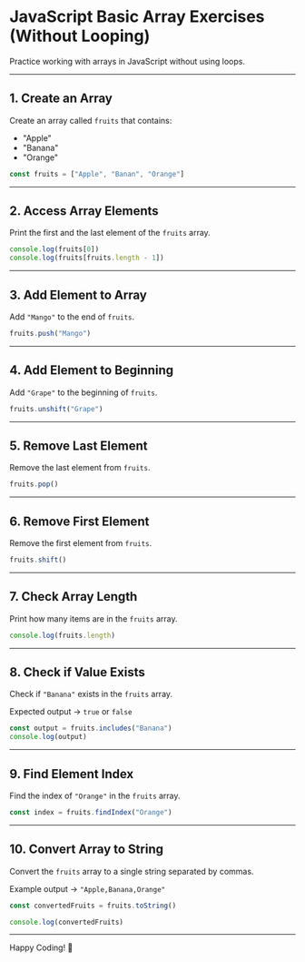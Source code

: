 
# JavaScript Basic Array Exercises (Without Looping)

Practice working with arrays in JavaScript without using loops.

---

## 1. Create an Array

Create an array called `fruits` that contains:

- "Apple"
- "Banana"
- "Orange"

```javascript
const fruits = ["Apple", "Banan", "Orange"]
```

---

## 2. Access Array Elements

Print the first and the last element of the `fruits` array.

```javascript
console.log(fruits[0])
console.log(fruits[fruits.length - 1])
```

---

## 3. Add Element to Array

Add `"Mango"` to the end of `fruits`.

```javascript
fruits.push("Mango")
```

---

## 4. Add Element to Beginning

Add `"Grape"` to the beginning of `fruits`.

```javascript
fruits.unshift("Grape")
```

---

## 5. Remove Last Element

Remove the last element from `fruits`.

```javascript
fruits.pop()
```

---

## 6. Remove First Element

Remove the first element from `fruits`.

```javascript
fruits.shift()
```

---

## 7. Check Array Length

Print how many items are in the `fruits` array.

```javascript
console.log(fruits.length)
```

---

## 8. Check if Value Exists

Check if `"Banana"` exists in the `fruits` array.

Expected output → `true` or `false`

```javascript
const output = fruits.includes("Banana")
console.log(output)
```

---

## 9. Find Element Index

Find the index of `"Orange"` in the `fruits` array.

```javascript
const index = fruits.findIndex("Orange")
```

---

## 10. Convert Array to String

Convert the `fruits` array to a single string separated by commas.

Example output → `"Apple,Banana,Orange"`

```javascript
const convertedFruits = fruits.toString()

console.log(convertedFruits)
```

---

Happy Coding! 🚀
